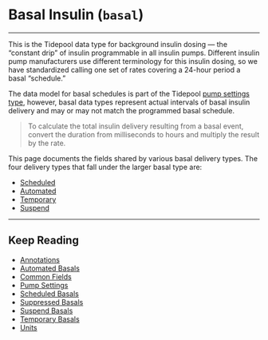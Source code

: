 <!-- omit in toc -->
# Basal Insulin (`basal`)

---

This is the Tidepool data type for background insulin dosing — the “constant drip” of insulin programmable in all insulin pumps. Different insulin pump manufacturers use different terminology for this insulin dosing, so we have standardized calling one set of rates covering a 24-hour period a basal “schedule.”

The data model for basal schedules is part of the Tidepool [pump settings type](./pump-settings.md), however, basal data types represent actual intervals of basal insulin delivery and may or may not match the programmed basal schedule.

<!-- theme: info -->

> To calculate the total insulin delivery resulting from a basal event, convert the duration from milliseconds to hours and multiply the result by the rate.

This page documents the fields shared by various basal delivery types. The four delivery types that fall under the larger basal type are:

* [Scheduled](./basal/scheduled.md)
* [Automated](./basal/automated.md)
* [Temporary](./basal/temp.md)
* [Suspend](./basal/suspend.md)

---

## Keep Reading

* [Annotations](../annotations.md)
* [Automated Basals](./basal/automated.md)
* [Common Fields](../common-fields.md)
* [Pump Settings](./pump-settings.md)
* [Scheduled Basals](./basal/scheduled.md)
* [Suppressed Basals](./basal/suppressed.md)
* [Suspend Basals](./basal/suspend.md)
* [Temporary Basals](./basal/temp.md)
* [Units](../units.md)
